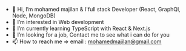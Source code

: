 - 👋 Hi, I’m mohamed majilan & I'full stack Developer (React, GraphQl, Node, MongoDB) 
- 👀 I’m interested in Web development 
- 🌱 I’m currently learning TypeScript with React & Next.js
- 💞️ I’m looking for a job, Contact me to see what i can do for you
- 📫 How to reach me => email : mohamedmajilan@gmail.com

<!---
majilan37/majilan37 is a Front end specialist 
--->
